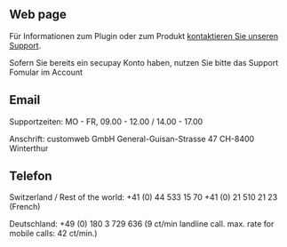 ## Web page
 
Für Informationen zum Plugin oder zum Produkt <a href="https://secupay.com/ueber-secupay/support?_ga=2.171642464.1523640132.1674037856-1834608674.1611572458" target="_blank">kontaktieren Sie unseren Support</a>. 

Sofern Sie bereits ein secupay Konto haben, nutzen Sie bitte das Support Fomular im Account
 
## Email

Supportzeiten:
MO - FR, 09.00 - 12.00 / 14.00 - 17.00

Anschrift:
customweb GmbH
General-Guisan-Strasse 47
CH-8400 Winterthur

 
## Telefon
 
Switzerland / Rest of the world:
+41 (0) 44 533 15 70
+41 (0) 21 510 21 23 (French)

Deutschland:
+49 (0) 180 3 729 636
(9 ct/min landline call. max. rate for mobile calls: 42 ct/min.)
